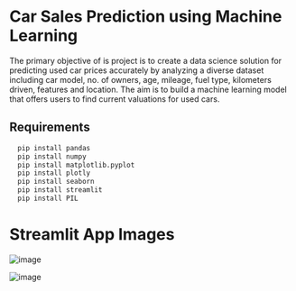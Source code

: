 
# Car Sales Prediction using Machine Learning
The primary objective of is project is to create a data science solution for predicting used car prices accurately by analyzing a diverse dataset including car model, no. of owners, age, mileage, fuel type, kilometers driven, features and location.
The aim is to build a machine learning model that offers users to find current valuations for used cars.

## Requirements

```bash
  pip install pandas
  pip install numpy
  pip install matplotlib.pyplot
  pip install plotly
  pip install seaborn
  pip install streamlit
  pip install PIL
```

# Streamlit App Images

![image](https://github.com/sanjayravichander/Car-Sales-Prediction/assets/86998084/686eeeab-403e-42f0-b84a-3128a20f5e00)


![image](https://github.com/sanjayravichander/Car-Sales-Prediction/assets/86998084/8fc1a82a-7994-4266-ae24-f200907c1435)
